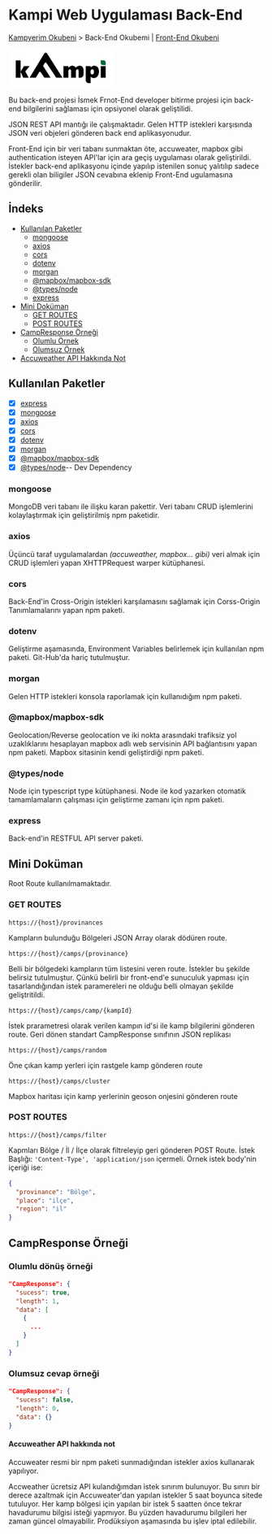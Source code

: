 # Kampi Web Uygulaması Back-End

[Kampyerim Okubeni](../readme.md) > Back-End Okubemi | [Front-End Okubeni](../kampsitesi-front-end/readme.md)

<img src="../kampsitesi-front-end/build/imgs/logotype.svg" height="75">

Bu back-end projesi İsmek Frnot-End developer bitirme projesi için back-end bilgilerini sağlaması için opsiyonel olarak geliştilidi.

JSON REST API mantığı ile çalışmaktadır. Gelen HTTP istekleri karşısında JSON veri objeleri gönderen back end aplikasyonudur.

Front-End için bir veri tabanı sunmaktan öte, accuweater, mapbox gibi authentication isteyen API'lar için ara geçiş uygulaması olarak geliştirildi. İstekler back-end aplikasyonu içinde yapılıp istenilen sonuç yalıtılıp sadece gerekli olan biligiler JSON cevabına eklenip Front-End ugulamasına gönderilir.

## İndeks

- [Kullanılan Paketler](#kullanılan-paketler)
  - [mongoose](#mongoose)
  - [axios](#axios)
  - [cors](#cors)
  - [dotenv](#dotenv)
  - [morgan](#morgan)
  - [@mapbox/mapbox-sdk](#mapboxmapbox-sdk)
  - [@types/node](#typesnode)
  - [express](#express)
- [Mini Doküman](#mini-doküman)
  - [GET ROUTES](#get-routes)
  - [POST ROUTES](#post-routes)
- [CampResponse Örneği](#campresponse-örneği)
  - [Olumlu Örnek](#olumlu-dönüş-örneği)
  - [Olumsuz Örnek](#olumsuz-cevap-örneği)
- [Accuweather API Hakkında Not](#accuweather-api-hakkında-not)

## Kullanılan Paketler

- [x] [express](https://www.npmjs.com/package/express)
- [x] [mongoose](https://www.npmjs.com/package/mongoose)
- [x] [axios](https://www.npmjs.com/package/axios)
- [x] [cors](https://www.npmjs.com/package/cors)
- [x] [dotenv](https://www.npmjs.com/package/dotenv)
- [x] [morgan](https://www.npmjs.com/package/morgan)
- [x] [@mapbox/mapbox-sdk](https://www.npmjs.com/package/@mapbox/mapbox-sdk)
- [x] [@types/node](https://www.npmjs.com/package/@types/node)-- Dev Dependency

### mongoose

MongoDB veri tabanı ile ilişku karan pakettir. Veri tabanı CRUD işlemlerini kolaylaştırmak için geliştirilmiş npm paketidir.

### axios

Üçüncü taraf uygulamalardan *(accuweather, mapbox... gibi)* veri almak için CRUD işlemleri yapan XHTTPRequest warper kütüphanesi.

### cors

Back-End'in Cross-Origin istekleri karşılamasını sağlamak için Corss-Origin Tanımlamalarını yapan npm paketi.

### dotenv

Geliştirme aşamasında, Environment Variables belirlemek için kullanılan npm paketi. Git-Hub'da hariç tutulmuştur.

### morgan

Gelen HTTP istekleri konsola raporlamak için kullanıdığım npm paketi.

### @mapbox/mapbox-sdk

Geolocation/Reverse geolocation ve iki nokta arasındaki trafiksiz yol uzaklıklarını hesaplayan mapbox adlı web servisinin API bağlantısını yapan npm paketi. Mapbox sitasinin kendi geliştirdiği npm paketi.

### @types/node

Node için typescript type kütüphanesi. Node ile kod yazarken otomatik tamamlamaların çalışması için geliştirme zamanı için npm paketi.

### express

Back-end'in RESTFUL API server paketi.

## Mini Doküman

Root Route kullanılmamaktadır.

### GET ROUTES

```http
https://{host}/provinances
```

Kampların bulunduğu Bölgeleri JSON Array olarak dödüren route.

```http
https://{host}/camps/{provinance}
```

Belli bir bölgedeki kampların tüm listesini veren route.
İstekler bu şekilde belirsiz tutulmuştur. Çünkü belirli bir front-end'e sunuculuk yapması için tasarlandığından istek paramereleri ne olduğu belli olmayan şekilde geliştritildi.

```http
https://{host}/camps/camp/{kampId}
```

İstek prarametresi olarak verilen kampın id'si ile kamp bilgilerini gönderen route. Geri dönen standart CampResponse sınıfının JSON replikası

```http
https://{host}/camps/random
```

Öne çıkan kamp yerleri için rastgele kamp gönderen route

```http
https://{host}/camps/cluster
```

Mapbox haritası için kamp yerlerinin geoson onjesini gönderen route

### POST ROUTES

```http
https://{host}/camps/filter
```

Kapmları Bölge / İl / İlçe olarak filtreleyip geri gönderen POST Route.
İstek Başlığı: ``'Content-Type', 'application/json`` içermeli. Örnek istek body'nin içeriği ise:

```json
{
  "provinance": "Bölge",
  "place": "ilçe",
  "region": "il"
}
```

## CampResponse Örneği

### Olumlu dönüş örneği

```json
"CampResponse": {
  "sucess": true,
  "length": 1,
  "data": [
    {
      ...
    }
  ]
}
```

### Olumsuz cevap örneği

```json
"CampResponse": {
  "sucess": false,
  "length": 0,
  "data": {}
}
```

#### Accuweather API hakkında not

Accuweater resmi bir npm paketi sunmadığından istekler axios kullanarak yapılıyor.

Accweather ücretsiz API kulandığımdan istek sınırım bulunuyor. Bu sınırı bir derece azaltmak için Accuweater'dan yapılan istekler 5 saat boyunca sitede tutuluyor. Her kamp bölgesi için yapılan bir istek 5 saatten önce tekrar havadurumu bilgisi isteği yapmıyor. Bu yüzden havadurumu bilgileri her zaman güncel olmayabilir. Prodüksiyon aşamasında bu işlev iptal edilebilir.
